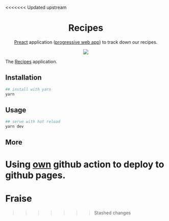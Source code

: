 <<<<<<< Updated upstream

<h1 align="center">Recipes</h1>

<div align="center">

[Preact](https://preactjs.com/) application ([progressive web app](https://developers.google.com/web/progressive-web-apps)) to track down our recipes.

![](https://github.com/guillaumejparis/recipes/workflows/Deploy%20to%20Github%20Pages/badge.svg)

</div>

The [Recipes](https://guillaumejparis.github.io/recipes/) application.

## Installation

```bash
## install with yarn
yarn
```

## Usage

```bash
## serve with hot reload
yarn dev
```

## More

Using [own](https://github.com/guillaumejparis/gh-actions-deploy-gh-pages) github action to deploy to github pages.
=======
# Fraise
>>>>>>> Stashed changes
